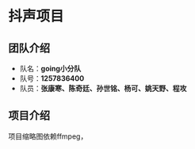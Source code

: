 # 抖声项目

## 团队介绍

- 队名：**going小分队**
- 队号：**1257836400**
- 队员：**张康寒、陈奇廷、孙世铭、杨可、姚天野、程攻**



## 项目介绍
项目缩略图依赖ffmpeg，



